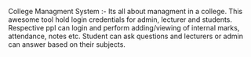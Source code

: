 College Managment System :-
Its all about managment in a college. This awesome tool hold login credentials for admin, lecturer and students. 
Respective ppl can login and perform adding/viewing of internal marks, attendance, notes etc.
Student can ask questions and lecturers or admin can answer based on their subjects.